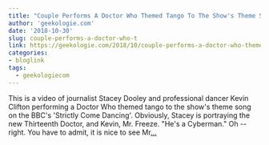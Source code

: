 ```yaml
---
title: "Couple Performs A Doctor Who Themed Tango To The Show's Theme Song On BBC's Equivalent Of 'Dancing With The Stars'"
author: 'geekologie.com'
date: '2018-10-30'
slug: couple-performs-a-doctor-who-t
link: https://geekologie.com/2018/10/couple-performs-a-doctor-who-themed-tang.php
categories:
- bloglink
tags:
  - geekologiecom
---
```


This is a video of journalist Stacey Dooley and professional dancer Kevin Clifton performing a Doctor Who themed tango to the show's theme song on the BBC's 'Strictly Come Dancing'. Obviously, Stacey is portraying the new Thirteenth Doctor, and Kevin, Mr. Freeze. "He's a Cyberman." Oh -- right. You have to admit, it is nice to see Mr[... <i class="fas fa-external-link-alt"></i>](https://geekologie.com/2018/10/couple-performs-a-doctor-who-themed-tang.php)

